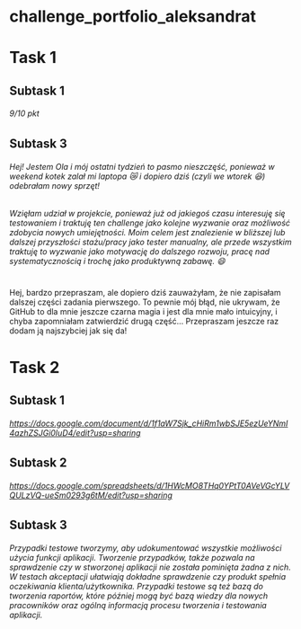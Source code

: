 # challenge_portfolio_aleksandrat
# Task 1
## Subtask 1 
###### 9/10 pkt 
## Subtask 3
###### Hej! Jestem Ola i mój ostatni tydzień to pasmo nieszczęść, ponieważ w weekend kotek zalał mi laptopa 😿 i dopiero dziś (czyli we wtorek 😆) odebrałam nowy sprzęt! 
###### Wzięłam udział w projekcie, ponieważ już od jakiegoś czasu interesuję się testowaniem i traktuję ten challenge jako kolejne wyzwanie oraz możliwość zdobycia nowych umiejętności. Moim celem jest znalezienie w bliższej lub dalszej przyszłości stażu/pracy jako tester manualny, ale przede wszystkim traktuję to wyzwanie jako motywację do dalszego rozwoju, pracę nad systematycznością i trochę jako produktywną zabawę. 😄
#
Hej, bardzo przepraszam, ale dopiero dziś zauważyłam, że nie zapisałam dalszej części zadania pierwszego. To pewnie mój błąd, nie ukrywam, że GitHub to dla mnie jeszcze czarna magia i jest dla mnie mało intuicyjny, i chyba zapomniałam zatwierdzić drugą część… Przepraszam jeszcze raz dodam ją najszybciej jak się da!  
#
# Task 2
## Subtask 1
###### https://docs.google.com/document/d/1f1aW7Sjk_cHiRm1wbSJE5ezUeYNmI4azhZSJGi0IuD4/edit?usp=sharing
## Subtask 2 
###### https://docs.google.com/spreadsheets/d/1HWcMO8THq0YPtT0AVeVGcYLVQULzVQ-ueSm0293g6tM/edit?usp=sharing
## Subtask 3 
###### Przypadki testowe tworzymy, aby udokumentować wszystkie możliwości użycia funkcji aplikacji. Tworzenie przypadków, także pozwala na sprawdzenie czy w stworzonej aplikacji nie została pominięta żadna z nich. W testach akceptacji ułatwiają dokładne sprawdzenie czy produkt spełnia oczekiwania klienta/użytkownika. Przypadki testowe są też bazą do tworzenia raportów, które później mogą być bazą wiedzy dla nowych pracowników oraz ogólną informacją procesu tworzenia i testowania aplikacji.

